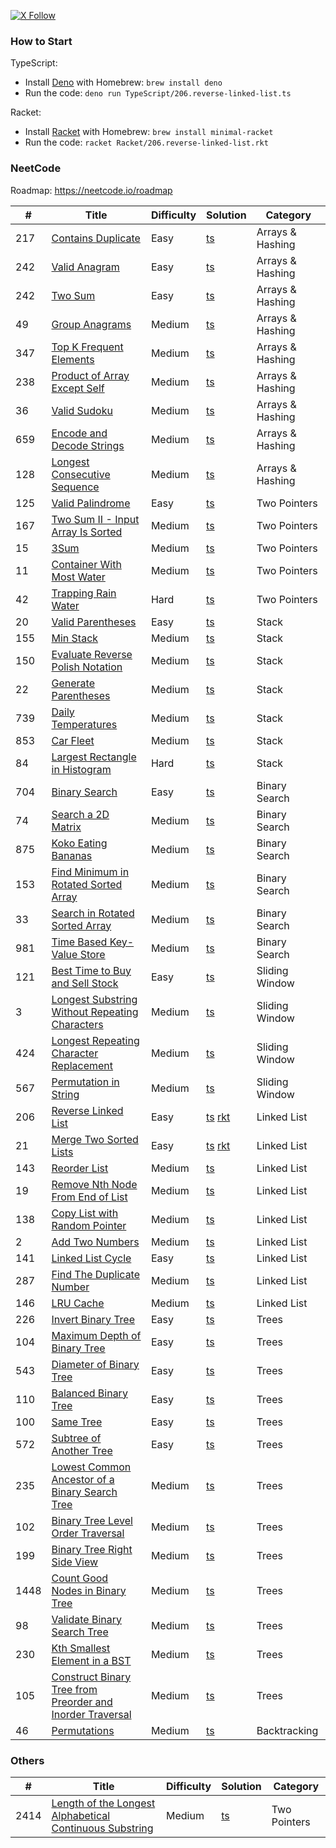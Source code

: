 [![X Follow][x-image]][x-url]

### How to Start

TypeScript:

- Install [Deno](https://deno.com/) with Homebrew: `brew install deno`
- Run the code: `deno run TypeScript/206.reverse-linked-list.ts`

Racket:

- Install [Racket](https://racket-lang.org/) with Homebrew: `brew install minimal-racket`
- Run the code: `racket Racket/206.reverse-linked-list.rkt`

### NeetCode

Roadmap: https://neetcode.io/roadmap

| #    | Title                                                                                                                                                             | Difficulty | Solution                                                                                      | Category         |
| ---- | ----------------------------------------------------------------------------------------------------------------------------------------------------------------- | ---------- | --------------------------------------------------------------------------------------------- | ---------------- |
| 217  | [Contains Duplicate](https://leetcode.com/problems/contains-duplicate/)                                                                                           | Easy       | [ts](./TypeScript/217.contains-duplicate.ts)                                                  | Arrays & Hashing |
| 242  | [Valid Anagram](https://leetcode.com/problems/valid-anagram/)                                                                                                     | Easy       | [ts](./TypeScript/242.valid-anagram.ts)                                                       | Arrays & Hashing |
| 242  | [Two Sum](https://leetcode.com/problems/two-sum/)                                                                                                                 | Easy       | [ts](./TypeScript/1.two-sum.ts)                                                               | Arrays & Hashing |
| 49   | [Group Anagrams](https://leetcode.com/problems/two-sum/)                                                                                                          | Medium     | [ts](./TypeScript/49.group-anagrams.ts)                                                       | Arrays & Hashing |
| 347  | [Top K Frequent Elements](https://leetcode.com/problems/top-k-frequent-elements/)                                                                                 | Medium     | [ts](./TypeScript/347.top-k-frequent-elements.ts)                                             | Arrays & Hashing |
| 238  | [Product of Array Except Self](https://leetcode.com/problems/product-of-array-except-self/)                                                                       | Medium     | [ts](./TypeScript/238.product-of-array-except-self.ts)                                        | Arrays & Hashing |
| 36   | [Valid Sudoku](https://leetcode.com/problems/valid-sudoku/)                                                                                                       | Medium     | [ts](./TypeScript/36.valid-sudoku.ts)                                                         | Arrays & Hashing |
| 659  | [Encode and Decode Strings](https://www.lintcode.com/problem/659/)                                                                                                | Medium     | [ts](./TypeScript/659.encode-and-decode-strings.ts)                                           | Arrays & Hashing |
| 128  | [Longest Consecutive Sequence](https://leetcode.com/problems/longest-consecutive-sequence/)                                                                       | Medium     | [ts](./TypeScript/128.longest-consecutive-sequence.ts)                                        | Arrays & Hashing |
| 125  | [Valid Palindrome](https://leetcode.com/problems/valid-palindrome/)                                                                                               | Easy       | [ts](./TypeScript/125.valid-palindrome.ts)                                                    | Two Pointers     |
| 167  | [Two Sum II - Input Array Is Sorted](https://leetcode.com/problems/two-sum-ii-input-array-is-sorted/)                                                             | Medium     | [ts](./TypeScript/167.two-sum-ii-input-array-is-sorted.ts)                                    | Two Pointers     |
| 15   | [3Sum](https://leetcode.com/problems/3sum/)                                                                                                                       | Medium     | [ts](./TypeScript/15.3sum.ts)                                                                 | Two Pointers     |
| 11   | [Container With Most Water](https://leetcode.com/problems/container-with-most-water/)                                                                             | Medium     | [ts](./TypeScript/11.container-with-most-water.ts)                                            | Two Pointers     |
| 42   | [Trapping Rain Water](https://leetcode.com/problems/trapping-rain-water/)                                                                                         | Hard       | [ts](./TypeScript/42.trapping-rain-water.ts)                                                  | Two Pointers     |
| 20   | [Valid Parentheses](https://leetcode.com/problems/valid-parentheses/)                                                                                             | Easy       | [ts](./TypeScript/20.valid-parentheses.ts)                                                    | Stack            |
| 155  | [Min Stack](https://leetcode.com/problems/min-stack/)                                                                                                             | Medium     | [ts](./TypeScript/155.min-stack.ts)                                                           | Stack            |
| 150  | [Evaluate Reverse Polish Notation](https://leetcode.com/problems/evaluate-reverse-polish-notation/)                                                               | Medium     | [ts](./TypeScript/150.evaluate-reverse-polish-notation.ts)                                    | Stack            |
| 22   | [Generate Parentheses](https://leetcode.com/problems/generate-parentheses/)                                                                                       | Medium     | [ts](./TypeScript/22.generate-parentheses.ts)                                                 | Stack            |
| 739  | [Daily Temperatures](https://leetcode.com/problems/daily-temperatures/)                                                                                           | Medium     | [ts](./TypeScript/739.daily-temperatures.ts)                                                  | Stack            |
| 853  | [Car Fleet](https://leetcode.com/problems/car-fleet/)                                                                                                             | Medium     | [ts](./TypeScript/853.car-fleet.ts)                                                           | Stack            |
| 84   | [Largest Rectangle in Histogram](https://leetcode.com/problems/largest-rectangle-in-histogram/)                                                                   | Hard       | [ts](./TypeScript/84.largest-rectangle-in-histogram.ts)                                       | Stack            |
| 704  | [Binary Search](https://leetcode.com/problems/binary-search/)                                                                                                     | Easy       | [ts](./TypeScript/704.binary-search.ts)                                                       | Binary Search    |
| 74   | [Search a 2D Matrix](https://leetcode.com/problems/search-a-2d-matrix/)                                                                                           | Medium     | [ts](./TypeScript/74.search-a-2d-matrix.ts)                                                   | Binary Search    |
| 875  | [Koko Eating Bananas](https://leetcode.com/problems/koko-eating-bananas/)                                                                                         | Medium     | [ts](./TypeScript/875.koko-eating-bananas.ts)                                                 | Binary Search    |
| 153  | [Find Minimum in Rotated Sorted Array](https://leetcode.com/problems/find-minimum-in-rotated-sorted-array/)                                                       | Medium     | [ts](./TypeScript/153.find-minimum-in-rotated-sorted-array.ts)                                | Binary Search    |
| 33   | [Search in Rotated Sorted Array](https://leetcode.com/problems/search-in-rotated-sorted-array/)                                                                   | Medium     | [ts](./TypeScript/33.search-in-rotated-sorted-array.ts)                                       | Binary Search    |
| 981  | [Time Based Key-Value Store](https://leetcode.com/problems/time-based-key-value-store/)                                                                           | Medium     | [ts](./TypeScript/981.time-based-key-value-store.ts)                                          | Binary Search    |
| 121  | [Best Time to Buy and Sell Stock](https://leetcode.com/problems/best-time-to-buy-and-sell-stock/)                                                                 | Easy       | [ts](./TypeScript/121.best-time-to-buy-and-sell-stock.ts)                                     | Sliding Window   |
| 3    | [Longest Substring Without Repeating Characters](https://leetcode.com/problems/longest-substring-without-repeating-characters/)                                   | Medium     | [ts](./TypeScript/3.longest-substring-without-repeating-characters.ts)                        | Sliding Window   |
| 424  | [Longest Repeating Character Replacement](https://leetcode.com/problems/longest-repeating-character-replacement/)                                                 | Medium     | [ts](./TypeScript/424.longest-repeating-character-replacement.ts)                             | Sliding Window   |
| 567  | [Permutation in String](https://leetcode.com/problems/permutation-in-string/)                                                                                     | Medium     | [ts](./TypeScript/567.permutation-in-string.ts)                                               | Sliding Window   |
| 206  | [Reverse Linked List](https://leetcode.com/problems/reverse-linked-list/)                                                                                         | Easy       | [ts](./TypeScript/206.reverse-linked-list.ts) [rkt](./Racket/206.reverse-linked-list.rkt)     | Linked List      |
| 21   | [Merge Two Sorted Lists](https://leetcode.com/problems/merge-two-sorted-lists/)                                                                                   | Easy       | [ts](./TypeScript/21.merge-two-sorted-lists.ts) [rkt](./Racket/21.merge-two-sorted-lists.rkt) | Linked List      |
| 143  | [Reorder List](https://leetcode.com/problems/reorder-list/)                                                                                                       | Medium     | [ts](./TypeScript/143.reorder-list.ts)                                                        | Linked List      |
| 19   | [Remove Nth Node From End of List](https://leetcode.com/problems/remove-nth-node-from-end-of-list/)                                                               | Medium     | [ts](./TypeScript/19.remove-nth-node-from-end-of-list.ts)                                     | Linked List      |
| 138  | [ Copy List with Random Pointer](https://leetcode.com/problems/copy-list-with-random-pointer/)                                                                    | Medium     | [ts](./TypeScript/138.copy-list-with-random-pointer.ts)                                       | Linked List      |
| 2    | [Add Two Numbers](https://leetcode.com/problems/add-two-numbers/)                                                                                                 | Medium     | [ts](./TypeScript/2.add-two-numbers.ts)                                                       | Linked List      |
| 141  | [ Linked List Cycle](https://leetcode.com/problems/linked-list-cycle/)                                                                                            | Easy       | [ts](./TypeScript/141.linked-list-cycle.ts)                                                   | Linked List      |
| 287  | [Find The Duplicate Number](https://leetcode.com/problems/find-the-duplicate-number/)                                                                             | Medium     | [ts](./TypeScript/287.find-the-duplicate-number.ts)                                           | Linked List      |
| 146  | [LRU Cache](https://leetcode.com/problems/lru-cache/description/)                                                                                                 | Medium     | [ts](./TypeScript/146.lru-cache.ts)                                                           | Linked List      |
| 226  | [Invert Binary Tree](https://leetcode.com/problems/invert-binary-tree/)                                                                                           | Easy       | [ts](./TypeScript/226.invert-binary-tree.ts)                                                  | Trees            |
| 104  | [Maximum Depth of Binary Tree](https://leetcode.com/problems/maximum-depth-of-binary-tree/description/)                                                           | Easy       | [ts](./TypeScript/104.maximum-depth-of-binary-tree.ts)                                        | Trees            |
| 543  | [Diameter of Binary Tree](https://leetcode.com/problems/diameter-of-binary-tree/description/)                                                                     | Easy       | [ts](./TypeScript/543.diameter-of-binary-tree.ts)                                             | Trees            |
| 110  | [Balanced Binary Tree](https://leetcode.com/problems/diameter-of-binary-tree/description/)                                                                        | Easy       | [ts](./TypeScript/110.balanced-binary-tree.ts)                                                | Trees            |
| 100  | [ Same Tree](https://leetcode.com/problems/same-tree/description/)                                                                                                | Easy       | [ts](./TypeScript/100.same-tree.ts)                                                           | Trees            |
| 572  | [Subtree of Another Tree](https://leetcode.com/problems/subtree-of-another-tree/description/)                                                                     | Easy       | [ts](./TypeScript/572.subtree-of-another-tree.ts)                                             | Trees            |
| 235  | [Lowest Common Ancestor of a Binary Search Tree](https://leetcode.com/problems/lowest-common-ancestor-of-a-binary-search-tree/description/)                       | Medium     | [ts](./TypeScript/235.lowest-common-ancestor-of-a-binary-search-tree.ts)                      | Trees            |
| 102  | [Binary Tree Level Order Traversal](https://leetcode.com/problems/binary-tree-level-order-traversal/)                                                             | Medium     | [ts](./TypeScript/102.binary-tree-level-order-traversal.ts)                                   | Trees            |
| 199  | [Binary Tree Right Side View](https://leetcode.com/problems/binary-tree-right-side-view/description/)                                                             | Medium     | [ts](./TypeScript/199.binary-tree-right-side-view.ts)                                         | Trees            |
| 1448 | [Count Good Nodes in Binary Tree](https://leetcode.com/problems/count-good-nodes-in-binary-tree/description/)                                                     | Medium     | [ts](./TypeScript/1448.count-good-nodes-in-binary-tree.ts)                                    | Trees            |
| 98   | [Validate Binary Search Tree](https://leetcode.com/problems/validate-binary-search-tree/description/)                                                             | Medium     | [ts](./TypeScript/98.validate-binary-search-tree.ts)                                          | Trees            |
| 230  | [Kth Smallest Element in a BST](https://leetcode.com/problems/kth-smallest-element-in-a-bst/description/)                                                         | Medium     | [ts](./TypeScript/230.kth-smallest-element-in-a-bst.ts)                                       | Trees            |
| 105  | [Construct Binary Tree from Preorder and Inorder Traversal](https://leetcode.com/problems/construct-binary-tree-from-preorder-and-inorder-traversal/description/) | Medium     | [ts](./TypeScript/105.construct-binary-tree-from-preorder-and-inorder-traversal.ts)           | Trees            |
| 46   | [Permutations](https://leetcode.com/problems/permutations/)                                                                                                       | Medium     | [ts](./TypeScript/46.permutations.ts)                                                         | Backtracking     |

### Others

| #    | Title                                                                                                                                             | Difficulty | Solution                                                                           | Category     |
| ---- | ------------------------------------------------------------------------------------------------------------------------------------------------- | ---------- | ---------------------------------------------------------------------------------- | ------------ |
| 2414 | [Length of the Longest Alphabetical Continuous Substring](https://leetcode.com/problems/length-of-the-longest-alphabetical-continuous-substring/) | Medium     | [ts](./TypeScript/2414.length-of-the-longest-alphabetical-continuous-substring.ts) | Two Pointers |

[x-image]: https://img.shields.io/badge/follow-ihuanluo-black?logo=x
[x-url]: https://twitter.com/ihuanluo
